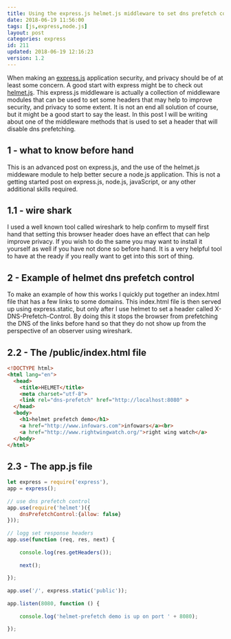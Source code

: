 ```yaml
---
title: Using the express.js helmet.js middleware to set dns prefetch control headers
date: 2018-06-19 11:56:00
tags: [js,express,node.js]
layout: post
categories: express
id: 211
updated: 2018-06-19 12:16:23
version: 1.2
---
```


When making an [express.js](https://expressjs.com/) application security, and privacy should be of at least some concern. A good start with express might be to check out [helmet.js](https://www.npmjs.com/package/helmet). This express.js middleware is actually a collection of middleware modules that can be used to set some headers that may help to improve security, and privacy to some extent. It is not an end all solution of course, but it might be a good start to say the least. In this post I will be writing about one of the middleware methods that is used to set a header that will disable dns prefetching.

<!-- more -->

## 1 - what to know before hand

This is an advanced post on express.js, and the use of the helmet.js middeware module to help better secure a node.js application. This is not a getting started post on express.js, node.js, javaScript, or any other additional skills required.

## 1.1 - wire shark

I used a well known tool called wireshark to help confirm to myself first hand that setting this browser header does have an effect that can help improve privacy. If you wish to do the same you may want to install it yourself as well if you have not done so before hand. It is a very helpful tool to have at the ready if you really want to get into this sort of thing.

## 2 - Example of helmet dns prefetch control

To make an example of how this works I quickly put together an index.html file that has a few links to some domains. This index.html file is then served up using express.static, but only after I use helmet to set a header called X-DNS-Prefetch-Control. By doing this it stops the browser from prefetching the DNS of the links before hand so that they do not show up from the perspective of an observer using wireshark.

## 2.2 - The /public/index.html file

```html
<!DOCTYPE html>
<html lang="en">
  <head>
    <title>HELMET</title>
    <meta charset="utf-8">
    <link rel="dns-prefetch" href="http://localhost:8080" >
  </head>
  <body>
    <h1>helmet prefetch demo</h1>
    <a href="http://www.infowars.com">infowars</a><br>
    <a href="http://www.rightwingwatch.org/">right wing watch</a>
  </body>
</html>
```

## 2.3 - The app.js file

```js
let express = require('express'),
app = express();
 
// use dns prefetch control
app.use(require('helmet')({
    dnsPrefetchControl:{allow: false}
}));
 
// logg set response headers
app.use(function (req, res, next) {
 
    console.log(res.getHeaders());
 
    next();
 
});
 
app.use('/', express.static('public'));
 
app.listen(8080, function () {
 
    console.log('helmet-prefetch demo is up on port ' + 8080);
 
});
```

